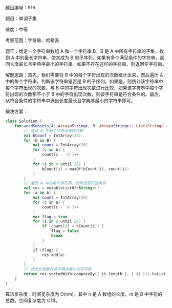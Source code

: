 题目编号：916

题目：单词子集

难度：中等

考察范围：字符串、哈希表

题干：给定一个字符串数组 A 和一个字符串 B，B 是 A 中所有字符串的子集，找到 A 中的最长字符串，使其成为 B 的子序列。如果有多个满足条件的字符串，返回长度最长且字典序最小的字符串。如果不存在这样的字符串，则返回空字符串。

解题思路：首先，我们需要将 B 中的每个字符出现的次数统计出来，然后遍历 A 中的每个字符串，判断该字符串是否是 B 的子序列。如果是，则统计该字符串中每个字符出现的次数，与 B 中的字符出现次数进行比较，如果该字符串中每个字符出现的次数都不小于 B 中的字符出现次数，则该字符串是符合条件的。最后，从符合条件的字符串中选出长度最长且字典序最小的字符串即可。

解决方案：

```kotlin
class Solution {
    fun wordSubsets(A: Array<String>, B: Array<String>): List<String> {
        // 统计 B 中每个字符出现的次数
        val bCount = IntArray(26)
        for (b in B) {
            val count = IntArray(26)
            for (c in b) {
                count[c - 'a']++
            }
            for (i in 0 until 26) {
                bCount[i] = maxOf(bCount[i], count[i])
            }
        }
        // 遍历 A 中的每个字符串，判断是否符合条件
        val res = mutableListOf<String>()
        for (a in A) {
            val count = IntArray(26)
            for (c in a) {
                count[c - 'a']++
            }
            var flag = true
            for (i in 0 until 26) {
                if (count[i] < bCount[i]) {
                    flag = false
                    break
                }
            }
            if (flag) {
                res.add(a)
            }
        }
        // 选出长度最长且字典序最小的字符串
        return res.sortedWith(compareBy({ it.length }, { it })).toList()
    }
}
```

算法复杂度：时间复杂度为 O(nm)，其中 n 是 A 数组的长度，m 是 B 中字符的总数。空间复杂度为 O(1)。